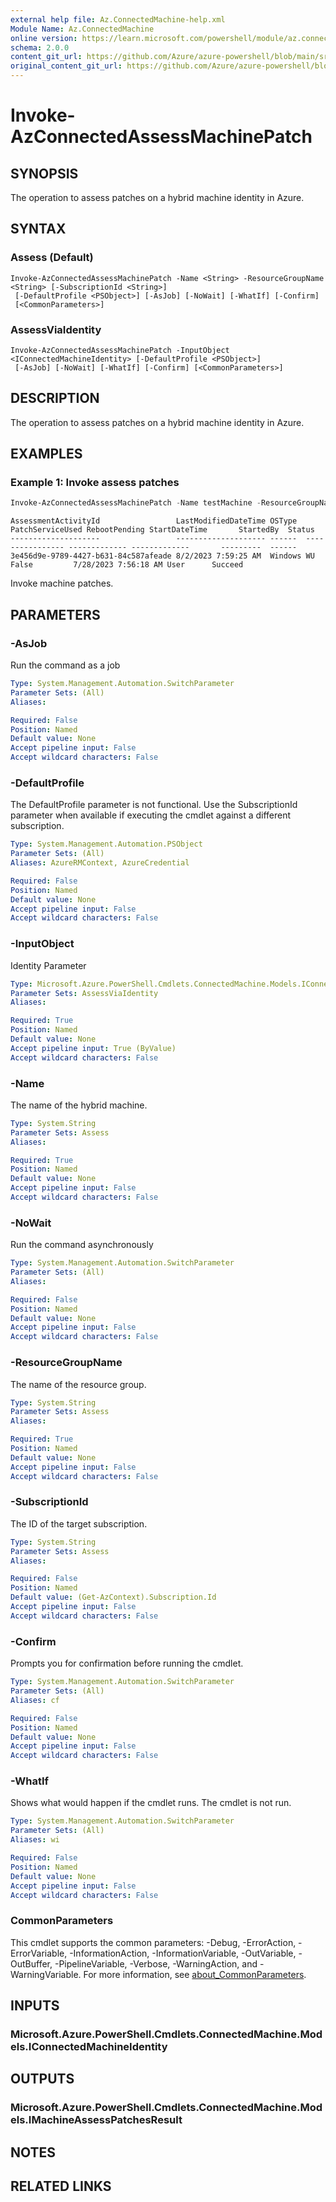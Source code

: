 ```yaml
---
external help file: Az.ConnectedMachine-help.xml
Module Name: Az.ConnectedMachine
online version: https://learn.microsoft.com/powershell/module/az.connectedmachine/invoke-azconnectedassessmachinepatch
schema: 2.0.0
content_git_url: https://github.com/Azure/azure-powershell/blob/main/src/ConnectedMachine/ConnectedMachine/help/Invoke-AzConnectedAssessMachinePatch.md
original_content_git_url: https://github.com/Azure/azure-powershell/blob/main/src/ConnectedMachine/ConnectedMachine/help/Invoke-AzConnectedAssessMachinePatch.md
---
```


# Invoke-AzConnectedAssessMachinePatch

## SYNOPSIS
The operation to assess patches on a hybrid machine identity in Azure.

## SYNTAX

### Assess (Default)
```
Invoke-AzConnectedAssessMachinePatch -Name <String> -ResourceGroupName <String> [-SubscriptionId <String>]
 [-DefaultProfile <PSObject>] [-AsJob] [-NoWait] [-WhatIf] [-Confirm]
 [<CommonParameters>]
```

### AssessViaIdentity
```
Invoke-AzConnectedAssessMachinePatch -InputObject <IConnectedMachineIdentity> [-DefaultProfile <PSObject>]
 [-AsJob] [-NoWait] [-WhatIf] [-Confirm] [<CommonParameters>]
```

## DESCRIPTION
The operation to assess patches on a hybrid machine identity in Azure.

## EXAMPLES

### Example 1: Invoke assess patches
```powershell
Invoke-AzConnectedAssessMachinePatch -Name testMachine -ResourceGroupName az-sdk-test
```

```output
AssessmentActivityId                 LastModifiedDateTime OSType  PatchServiceUsed RebootPending StartDateTime       StartedBy  Status
--------------------                 -------------------- ------  ---------------- ------------- -------------       ---------  ------
3e456d9e-9789-4427-b631-84c587afeade 8/2/2023 7:59:25 AM  Windows WU               False         7/28/2023 7:56:18 AM User      Succeed
```

Invoke machine patches.

## PARAMETERS

### -AsJob
Run the command as a job

```yaml
Type: System.Management.Automation.SwitchParameter
Parameter Sets: (All)
Aliases:

Required: False
Position: Named
Default value: None
Accept pipeline input: False
Accept wildcard characters: False
```

### -DefaultProfile
The DefaultProfile parameter is not functional.
Use the SubscriptionId parameter when available if executing the cmdlet against a different subscription.

```yaml
Type: System.Management.Automation.PSObject
Parameter Sets: (All)
Aliases: AzureRMContext, AzureCredential

Required: False
Position: Named
Default value: None
Accept pipeline input: False
Accept wildcard characters: False
```

### -InputObject
Identity Parameter

```yaml
Type: Microsoft.Azure.PowerShell.Cmdlets.ConnectedMachine.Models.IConnectedMachineIdentity
Parameter Sets: AssessViaIdentity
Aliases:

Required: True
Position: Named
Default value: None
Accept pipeline input: True (ByValue)
Accept wildcard characters: False
```

### -Name
The name of the hybrid machine.

```yaml
Type: System.String
Parameter Sets: Assess
Aliases:

Required: True
Position: Named
Default value: None
Accept pipeline input: False
Accept wildcard characters: False
```

### -NoWait
Run the command asynchronously

```yaml
Type: System.Management.Automation.SwitchParameter
Parameter Sets: (All)
Aliases:

Required: False
Position: Named
Default value: None
Accept pipeline input: False
Accept wildcard characters: False
```

### -ResourceGroupName
The name of the resource group.

```yaml
Type: System.String
Parameter Sets: Assess
Aliases:

Required: True
Position: Named
Default value: None
Accept pipeline input: False
Accept wildcard characters: False
```

### -SubscriptionId
The ID of the target subscription.

```yaml
Type: System.String
Parameter Sets: Assess
Aliases:

Required: False
Position: Named
Default value: (Get-AzContext).Subscription.Id
Accept pipeline input: False
Accept wildcard characters: False
```

### -Confirm
Prompts you for confirmation before running the cmdlet.

```yaml
Type: System.Management.Automation.SwitchParameter
Parameter Sets: (All)
Aliases: cf

Required: False
Position: Named
Default value: None
Accept pipeline input: False
Accept wildcard characters: False
```

### -WhatIf
Shows what would happen if the cmdlet runs.
The cmdlet is not run.

```yaml
Type: System.Management.Automation.SwitchParameter
Parameter Sets: (All)
Aliases: wi

Required: False
Position: Named
Default value: None
Accept pipeline input: False
Accept wildcard characters: False
```

### CommonParameters
This cmdlet supports the common parameters: -Debug, -ErrorAction, -ErrorVariable, -InformationAction, -InformationVariable, -OutVariable, -OutBuffer, -PipelineVariable, -Verbose, -WarningAction, and -WarningVariable. For more information, see [about_CommonParameters](http://go.microsoft.com/fwlink/?LinkID=113216).

## INPUTS

### Microsoft.Azure.PowerShell.Cmdlets.ConnectedMachine.Models.IConnectedMachineIdentity

## OUTPUTS

### Microsoft.Azure.PowerShell.Cmdlets.ConnectedMachine.Models.IMachineAssessPatchesResult

## NOTES

## RELATED LINKS
